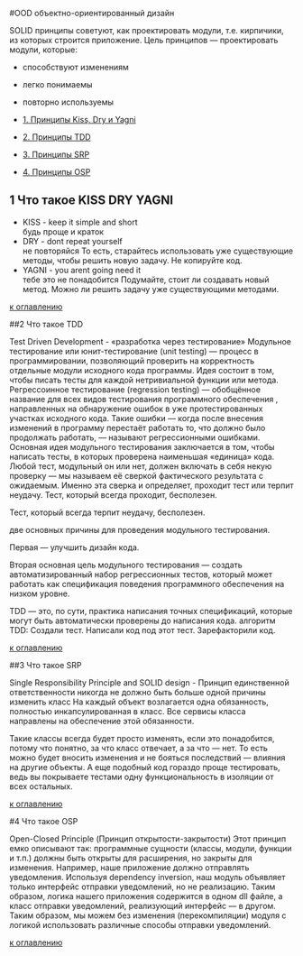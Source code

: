 #OOD
объектно-ориентированный дизайн

SOLID принципы советуют, как проектировать модули, 
т.е. кирпичики, из которых строится приложение. Цель принципов — проектировать модули, которые:
+ способствуют изменениям
+ легко понимаемы
+ повторно используемы

+ [1. Принципы Kiss, Dry и Yagni](#1-Что-такое-KISS-DRY-YAGNI)
+ [2. Принципы TDD](#2-Что-такое-TDD)
+ [3. Принципы SRP](#3-Что-такое-SRP)
+ [4. Принципы OSP](#4-Что-такое-OSP)



## 1 Что такое KISS DRY YAGNI

+ KISS - keep it simple and short  
       будь проще и краток
+ DRY - dont repeat yourself        
       не повторяйся
       То есть, старайтесь использовать уже существующие методы,
        чтобы решить новую задачу. Не копируйте код.
+ YAGNI - you arent going need it  
     тебе это не понадобится
     Подумайте, стоит ли создавать новый метод. 
     Можно ли решить задачу уже существующими методами.

[к оглавлению](#OOD)

##2 Что такое TDD

Test Driven Development - «разработка через тестирование»
Модульное тестирование или юнит-тестирование (unit testing) — процесс в программировании, позволяющий проверить на корректность
 отдельные модули исходного кода программы. Идея состоит в том, чтобы писать тесты для каждой нетривиальной функции или метода.
Регрессоинное тестирование (regression testing) — обобщённое название для всех видов тестирования программного обеспечения
, направленных на обнаружение ошибок в уже протестированных участках исходного кода. Такие ошибки — когда после внесения изменений в программу перестаёт работать то, что должно было продолжать работать, — называют регрессионными ошибками.
Основная идея модульного тестирования заключается в том, чтобы написать тесты, в которых проверена наименьшая «единица» кода.
Любой тест, модульный он или нет, должен включать в себя некую проверку — мы называем её сверкой фактического результата с ожидаемым.
 Именно эта сверка и определяет, проходит тест или терпит неудачу.
 Тест, который всегда проходит, бесполезен.
 
 Тест, который всегда терпит неудачу, бесполезен.
 
 две основных причины для проведения модульного тестирования.
 
 Первая — улучшить дизайн кода.
 
 Вторая основная цель модульного тестирования — создать автоматизированный набор регрессионных тестов,
 который может работать как спецификация поведения программного обеспечения на низком уровне.

TDD — это, по сути, практика написания точных спецификаций, которые могут быть автоматически проверены до написания кода. 
 алгоритм TDD:
Создали тест.
Написали код под этот тест.
Зарефакторили код.

[к оглавлению](#OOD)
                   
##3 Что такое SRP

Single Responsibility Principle and SOLID design - 
Принцип единственной ответственности
никогда не должно быть больше одной причины изменить класс
На каждый объект возлагается одна обязанность, полностью инкапсулированная в класс. Все сервисы класса направлены на обеспечение этой обязанности.

Такие классы всегда будет просто изменять, если это понадобится, потому что понятно, за что класс отвечает, а за что — нет. 
То есть можно будет вносить изменения и не бояться последствий — влияния на другие объекты. 
А еще подобный код гораздо проще тестировать, ведь вы покрываете тестами одну функциональность в изоляции от всех остальных.

[к оглавлению](#OOD)


#4 Что такое OSP

Open-Closed Principle (Принцип открытости-закрытости)
Этот принцип емко описывают так: программные сущности (классы, модули, функции и т.п.) должны быть открыты для расширения, но закрыты для изменения.
Например, наше приложение должно отправлять уведомления. Используя dependency inversion, наш модуль объявляет только интерфейс отправки уведомлений, но не реализацию. Таким образом, логика нашего приложения содержится в одном dll файле, а класс отправки уведомлений, реализующий интерфейс — в другом. Таким образом, мы можем без изменения (перекомпиляции) модуля с логикой использовать различные способы отправки уведомлений.

[к оглавлению](#OOD)

